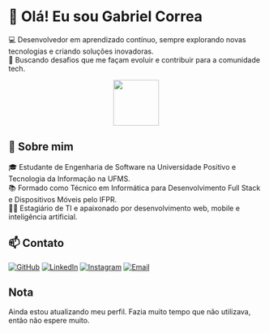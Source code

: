 # 👋 Olá! Eu sou Gabriel Correa  

💻 Desenvolvedor em aprendizado contínuo, sempre explorando novas tecnologias e criando soluções inovadoras.  
🚀 Buscando desafios que me façam evoluir e contribuir para a comunidade tech.  

<div align="center">
  <img src="https://m.media-amazon.com/images/I/715vwvP5ZEL.png" height="90" width="90">
</div>  

## 🚀 Sobre mim  
🎓 Estudante de Engenharia de Software na Universidade Positivo e Tecnologia da Informação na UFMS.  
📚 Formado como Técnico em Informática para Desenvolvimento Full Stack e Dispositivos Móveis pelo IFPR.  
👨‍💻 Estagiário de TI e apaixonado por desenvolvimento web, mobile e inteligência artificial.  

## 📫 Contato  
[![GitHub](https://img.shields.io/badge/GitHub-181717?style=for-the-badge&logo=github&logoColor=white)](https://github.com/gabrielc-neto)   [![LinkedIn](https://img.shields.io/badge/LinkedIn-0077B5?style=for-the-badge&logo=linkedin&logoColor=white)](https://www.linkedin.com/in/gabriel-correa-neto/)   [![Instagram](https://img.shields.io/badge/Instagram-E4405F?style=for-the-badge&logo=instagram&logoColor=white)](https://www.instagram.com/gabrielc.neto/)   [![Email](https://img.shields.io/badge/Email-D14836?style=for-the-badge&logo=gmail&logoColor=white)](mailto:garielneto327@gmail.com)  
## Nota
Ainda estou atualizando meu perfil. Fazia muito tempo que não utilizava, então não espere muito.
